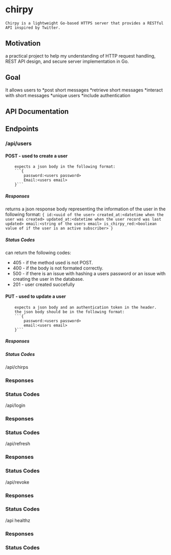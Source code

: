 # chirpy
    Chirpy is a lightweight Go-based HTTPS server that provides a RESTful API inspired by Twitter. 

## Motivation
a practical project to help my understanding of HTTP request handling, REST API design, and secure server implementation in Go.

## Goal
It allows users to 
*post short messages
*retrieve short messages
*interact with short messages
*unique users
*include authentication


## API Documentation



## Endpoints
### /api/users
#### POST - used to create a user
        expects a json body in the following format:
        ```{
            password:<users password>
            Email:<users email>
        }```
##### Responses
returns a json response body representing the information of the user in the following format:
    ```{
        id:<uuid of the user>
        created_at:<datetime when the user was created>
        updated_at:<datetime when the user record was last updated>
        email:<string of the users email>
        is_chirpy_red:<booliean value of if the user is an active subscriber>
    }```
##### Status Codes
can return the following codes:
* 405 - if the method used is not POST.
* 400 - if the body is not formated correctly.
* 500 - if there is an issue with hashing a users password or an issue with creating the user in the database.
* 201 - user created succefully

#### PUT - used to update a user
        expects a json body and an authentication token in the header.
        the json body should be in the following format:
        ```{
            password:<users password>
            email:<users email>
        }```
##### Responses

##### Status Codes


 /api/chirps

### Responses

### Status Codes



 /api/login

### Responses

### Status Codes


 /api/refresh

### Responses

### Status Codes


 /api/revoke
    


### Responses

### Status Codes


 /api healthz

### Responses

### Status Codes



